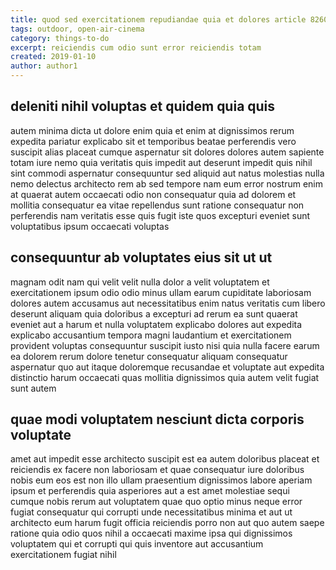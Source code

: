 ```yaml
---
title: quod sed exercitationem repudiandae quia et dolores article 8260
tags: outdoor, open-air-cinema
category: things-to-do
excerpt: reiciendis cum odio sunt error reiciendis totam
created: 2019-01-10
author: author1
---
```


## deleniti nihil voluptas et quidem quia quis

autem minima dicta ut dolore enim quia et enim at dignissimos rerum expedita pariatur explicabo sit et temporibus beatae perferendis vero suscipit alias placeat cumque aspernatur sit dolores dolores autem sapiente totam iure nemo quia veritatis quis impedit aut deserunt impedit quis nihil sint commodi aspernatur consequuntur sed aliquid aut natus molestias nulla nemo delectus architecto rem ab sed tempore nam eum error nostrum enim at quaerat autem occaecati odio non consequatur quia ad dolorem et mollitia consequatur ea vitae repellendus sunt ratione consequatur non perferendis nam veritatis esse quis fugit iste quos excepturi eveniet sunt voluptatibus ipsum occaecati voluptas

## consequuntur ab voluptates eius sit ut ut

magnam odit nam qui velit velit nulla dolor a velit voluptatem et exercitationem ipsum odio odio minus ullam earum cupiditate laboriosam dolores autem accusamus aut necessitatibus enim natus veritatis cum libero deserunt aliquam quia doloribus a excepturi ad rerum ea sunt quaerat eveniet aut a harum et nulla voluptatem explicabo dolores aut expedita explicabo accusantium tempora magni laudantium et exercitationem provident voluptas consequuntur suscipit iusto nisi quia nulla facere earum ea dolorem rerum dolore tenetur consequatur aliquam consequatur aspernatur quo aut itaque doloremque recusandae et voluptate aut expedita distinctio harum occaecati quas mollitia dignissimos quia autem velit fugiat sunt autem

## quae modi voluptatem nesciunt dicta corporis voluptate

amet aut impedit esse architecto suscipit est ea autem doloribus placeat et reiciendis ex facere non laboriosam et quae consequatur iure doloribus nobis eum eos est non illo ullam praesentium dignissimos labore aperiam ipsum et perferendis quia asperiores aut a est amet molestiae sequi cumque nobis rerum aut voluptatem quae quo optio minus neque error fugiat consequatur qui corrupti unde necessitatibus minima et aut ut architecto eum harum fugit officia reiciendis porro non aut quo autem saepe ratione quia odio quos nihil a occaecati maxime ipsa qui dignissimos voluptatem qui et corrupti qui quis inventore aut accusantium exercitationem fugiat nihil
